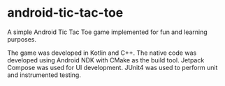 # android-tic-tac-toe

A simple Android Tic Tac Toe game implemented for fun and learning purposes.

The game was developed in Kotlin and C++. The native code was developed using Android NDK with CMake as the build tool. Jetpack Compose was used for UI development. JUnit4 was used to perform unit and instrumented testing.
